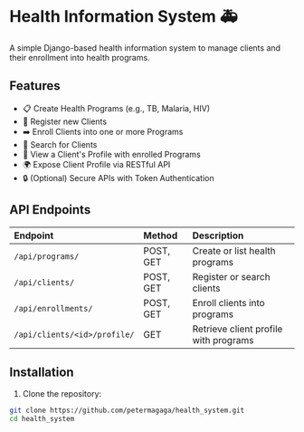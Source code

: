 # Health Information System 🚑

A simple Django-based health information system to manage clients and their enrollment into health programs.

## Features

- 📋 Create Health Programs (e.g., TB, Malaria, HIV)
- 👤 Register new Clients
- ➡️ Enroll Clients into one or more Programs
- 🔎 Search for Clients
- 📄 View a Client's Profile with enrolled Programs
- 🌍 Expose Client Profile via RESTful API
- 🔒 (Optional) Secure APIs with Token Authentication

## API Endpoints

| Endpoint | Method | Description |
|:---|:---|:---|
| `/api/programs/` | POST, GET | Create or list health programs |
| `/api/clients/` | POST, GET | Register or search clients |
| `/api/enrollments/` | POST, GET | Enroll clients into programs |
| `/api/clients/<id>/profile/` | GET | Retrieve client profile with programs |

## Installation

1. Clone the repository:

```bash
git clone https://github.com/petermagaga/health_system.git
cd health_system
